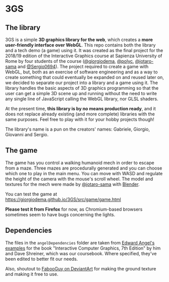 # 3GS

## The library

3GS is a simple **3D graphics library for the web**, which creates a **more user-friendly interface over WebGL**. This repo contains both the library and a tech demo (a game) using it. It was created as the final project for the 2018/19 edition of the Interactive Graphics course at Sapienza University of Rome by four students of the course ([@giorgiodema](https://github.com/giorgiodema), [@polyc](https://github.com/polyc), [@jotaro-sama](https://github.com/jotaro-sama) and [@Sergio0694](https://github.com/Sergio0694)). The project required to create a game with WebGL, but, both as an exercise of software engineering and as a way to create something that could eventually be expanded on and reused later on, we decided to separate our project into a library and a game using it. The library handles the basic aspects of 3D graphics programming so that the user can get a simple 3D scene up and running without the need to write any single line of JavaScript calling the WebGL library, nor GLSL shaders. 

At the present time, **this library is by no means production ready**, and it does not replace already existing (and more complete) libraries with the same purposes. Feel free to play with it for your hobby projects though!

The library's name is a pun on the creators' names: Gabriele, Giorgio, Giovanni and Sergio.

## The game

The game has you control a walking humanoid mech in order to escape from a maze. Three mazes are procedurally generated and you can choose which one to play in the main menu. You can move with WASD and regulate the height of the camera with the mouse's scroll wheel. The model and textures for the mech were made by [@jotaro-sama](https://github.com/jotaro-sama) with [Blender](https://www.blender.org/).

You can test the game at https://giorgiodema.github.io/3GS/src/game/game.html

**Please test it from Firefox** for now, as Chromium-based browsers sometimes seem to have bugs concerning the lights.

## Dependencies

The files in the `angelDependencies` folder are taken from [Edward Angel's examples](https://github.com/esangel/WebGL) for the book "Interactive Computer Graphics, 7th Edition" by him and Dave Shreiner, which was our coursebook. Where specified, they've been edited to better fit our needs.

Also, shoutout to [FabooGuy on DeviantArt](https://www.deviantart.com/fabooguy/art/Dirt-Ground-Texture-Tileable-2048x2048-441212191) for making the ground texture and making it free to use. 